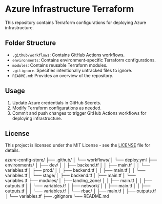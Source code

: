 # Azure Infrastructure Terraform

This repository contains Terraform configurations for deploying Azure infrastructure.

## Folder Structure

- `.github/workflows`: Contains GitHub Actions workflows.
- `environments`: Contains environment-specific Terraform configurations.
- `modules`: Contains reusable Terraform modules.
- `.gitignore`: Specifies intentionally untracked files to ignore.
- `README.md`: Provides an overview of the repository.

## Usage

1. Update Azure credentials in GitHub Secrets.
2. Modify Terraform configurations as needed.
3. Commit and push changes to trigger GitHub Actions workflows for deploying infrastructure.

## License

This project is licensed under the MIT License - see the [LICENSE](LICENSE) file for details.







azure-config-store/
├── .github/
│   └── workflows/
│       └── deploy.yml
├── environments/
│   ├── dev/
│   │   ├── backend.tf
│   │   ├── main.tf
│   │   └── variables.tf
│   ├── prod/
│   │   ├── backend.tf
│   │   ├── main.tf
│   │   └── variables.tf
│   └── stage/
│       ├── backend.tf
│       ├── main.tf
│       └── variables.tf
├── modules/
│   ├── landing_zone/
│   │   ├── main.tf
│   │   ├── outputs.tf
│   │   └── variables.tf
│   ├── network/
│   │   ├── main.tf
│   │   ├── outputs.tf
│   │   └── variables.tf
│   └── rbac/
│       ├── main.tf
│       ├── outputs.tf
│       └── variables.tf
├── .gitignore
└── README.md
